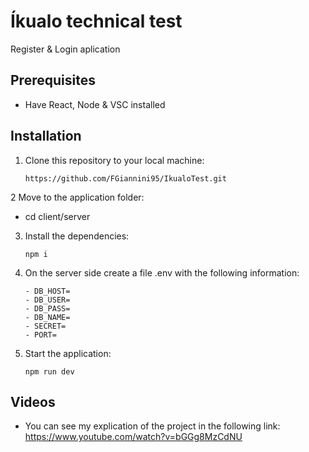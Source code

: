 # Íkualo technical test
Register & Login aplication
## Prerequisites
- Have React, Node & VSC installed
## Installation
1. Clone this repository to your local machine:
   ```
   https://github.com/FGiannini95/IkualoTest.git
 2 Move to the application folder:
   - cd client/server
3. Install the dependencies:
   ```
   npm i
4. On the server side create a file .env with the following information:
   ```
   - DB_HOST=
   - DB_USER=
   - DB_PASS=
   - DB_NAME=
   - SECRET=   
   - PORT=
8. Start the application:
   ```
   npm run dev
## Videos
- You can see my explication of the project in the following link: https://www.youtube.com/watch?v=bGGg8MzCdNU
